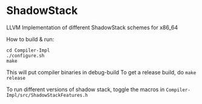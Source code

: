 # ShadowStack
LLVM Implementation of different ShadowStack schemes for x86_64

How to build & run:
```
cd Compiler-Impl
./configure.sh
make
```

This will put compiler binaries in debug-build
To get a release build, do
`make release`


To run different versions of shadow stack, toggle the macros in `Compiler-Impl/src/ShadowStackFeatures.h`
